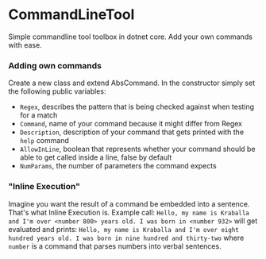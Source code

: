 # CommandLineTool
Simple commandline tool toolbox in dotnet core. Add your own commands with ease.

### Adding own commands
Create a new class and extend AbsCommand. In the constructor simply set the following public variables:
* `Regex`, describes the pattern that is being checked against when testing for a match
* `Command`, name of your command because it might differ from Regex
* `Description`, description of your command that gets printed with the `help` command
* `AllowInLine`, boolean that represents whether your command should be able to get called inside a line, false by default
* `NumParams`, the number of parameters the command expects

### "Inline Execution"
Imagine you want the result of a command be embedded into a sentence. That's what Inline Execution is.
Example call:
`Hello, my name is Kraballa and I'm over <number 800> years old. I was born in <number 932>`
will get evaluated and prints:
`Hello, my name is Kraballa and I'm over eight hundred years old. I was born in nine hundred and thirty-two`
where `number` is a command that parses numbers into verbal sentences.
